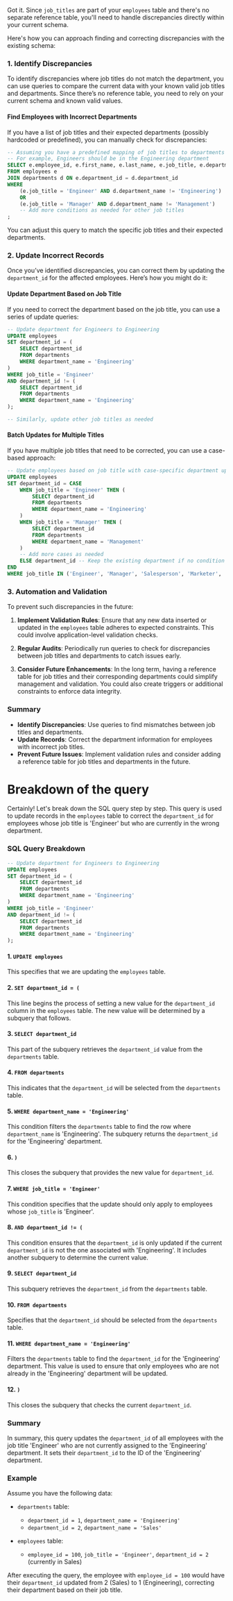 Got it. Since `job_titles` are part of your `employees` table and there's no separate reference table, you'll need to handle discrepancies directly within your current schema. 

Here's how you can approach finding and correcting discrepancies with the existing schema:

### 1. **Identify Discrepancies**

To identify discrepancies where job titles do not match the department, you can use queries to compare the current data with your known valid job titles and departments. Since there’s no reference table, you need to rely on your current schema and known valid values.

#### **Find Employees with Incorrect Departments**

If you have a list of job titles and their expected departments (possibly hardcoded or predefined), you can manually check for discrepancies:

```sql
-- Assuming you have a predefined mapping of job titles to departments
-- For example, Engineers should be in the Engineering department
SELECT e.employee_id, e.first_name, e.last_name, e.job_title, e.department_id, d.department_name
FROM employees e
JOIN departments d ON e.department_id = d.department_id
WHERE 
    (e.job_title = 'Engineer' AND d.department_name != 'Engineering')
    OR
    (e.job_title = 'Manager' AND d.department_name != 'Management')
    -- Add more conditions as needed for other job titles
;
```

You can adjust this query to match the specific job titles and their expected departments.

### 2. **Update Incorrect Records**

Once you’ve identified discrepancies, you can correct them by updating the `department_id` for the affected employees. Here’s how you might do it:

#### **Update Department Based on Job Title**

If you need to correct the department based on the job title, you can use a series of update queries:

```sql
-- Update department for Engineers to Engineering
UPDATE employees
SET department_id = (
    SELECT department_id
    FROM departments
    WHERE department_name = 'Engineering'
)
WHERE job_title = 'Engineer'
AND department_id != (
    SELECT department_id
    FROM departments
    WHERE department_name = 'Engineering'
);

-- Similarly, update other job titles as needed
```

#### **Batch Updates for Multiple Titles**

If you have multiple job titles that need to be corrected, you can use a case-based approach:

```sql
-- Update employees based on job title with case-specific department updates
UPDATE employees
SET department_id = CASE 
    WHEN job_title = 'Engineer' THEN (
        SELECT department_id
        FROM departments
        WHERE department_name = 'Engineering'
    )
    WHEN job_title = 'Manager' THEN (
        SELECT department_id
        FROM departments
        WHERE department_name = 'Management'
    )
    -- Add more cases as needed
    ELSE department_id -- Keep the existing department if no condition matches
END
WHERE job_title IN ('Engineer', 'Manager', 'Salesperson', 'Marketer', 'Accountant');
```

### 3. **Automation and Validation**

To prevent such discrepancies in the future:

1. **Implement Validation Rules**: Ensure that any new data inserted or updated in the `employees` table adheres to expected constraints. This could involve application-level validation checks.

2. **Regular Audits**: Periodically run queries to check for discrepancies between job titles and departments to catch issues early.

3. **Consider Future Enhancements**: In the long term, having a reference table for job titles and their corresponding departments could simplify management and validation. You could also create triggers or additional constraints to enforce data integrity.

### Summary

- **Identify Discrepancies**: Use queries to find mismatches between job titles and departments.
- **Update Records**: Correct the department information for employees with incorrect job titles.
- **Prevent Future Issues**: Implement validation rules and consider adding a reference table for job titles and departments in the future.


# Breakdown of the query

Certainly! Let's break down the SQL query step by step. This query is used to update records in the `employees` table to correct the `department_id` for employees whose job title is 'Engineer' but who are currently in the wrong department.

### SQL Query Breakdown

```sql
-- Update department for Engineers to Engineering
UPDATE employees
SET department_id = (
    SELECT department_id
    FROM departments
    WHERE department_name = 'Engineering'
)
WHERE job_title = 'Engineer'
AND department_id != (
    SELECT department_id
    FROM departments
    WHERE department_name = 'Engineering'
);
```

#### 1. **`UPDATE employees`**

This specifies that we are updating the `employees` table.

#### 2. **`SET department_id = (`**

This line begins the process of setting a new value for the `department_id` column in the `employees` table. The new value will be determined by a subquery that follows.

#### 3. **`SELECT department_id`**

This part of the subquery retrieves the `department_id` value from the `departments` table.

#### 4. **`FROM departments`**

This indicates that the `department_id` will be selected from the `departments` table.

#### 5. **`WHERE department_name = 'Engineering'`**

This condition filters the `departments` table to find the row where `department_name` is 'Engineering'. The subquery returns the `department_id` for the 'Engineering' department.

#### 6. **`)`**

This closes the subquery that provides the new value for `department_id`.

#### 7. **`WHERE job_title = 'Engineer'`**

This condition specifies that the update should only apply to employees whose `job_title` is 'Engineer'.

#### 8. **`AND department_id != (`**

This condition ensures that the `department_id` is only updated if the current `department_id` is not the one associated with 'Engineering'. It includes another subquery to determine the current value.

#### 9. **`SELECT department_id`**

This subquery retrieves the `department_id` from the `departments` table.

#### 10. **`FROM departments`**

Specifies that the `department_id` should be selected from the `departments` table.

#### 11. **`WHERE department_name = 'Engineering'`**

Filters the `departments` table to find the `department_id` for the 'Engineering' department. This value is used to ensure that only employees who are not already in the 'Engineering' department will be updated.

#### 12. **`)`**

This closes the subquery that checks the current `department_id`.

### Summary

In summary, this query updates the `department_id` of all employees with the job title 'Engineer' who are not currently assigned to the 'Engineering' department. It sets their `department_id` to the ID of the 'Engineering' department.

### Example

Assume you have the following data:

- `departments` table:
  - `department_id = 1`, `department_name = 'Engineering'`
  - `department_id = 2`, `department_name = 'Sales'`

- `employees` table:
  - `employee_id = 100`, `job_title = 'Engineer'`, `department_id = 2` (currently in Sales)

After executing the query, the employee with `employee_id = 100` would have their `department_id` updated from 2 (Sales) to 1 (Engineering), correcting their department based on their job title.